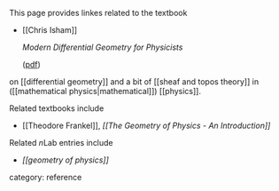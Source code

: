 
This page provides linkes related to the textbook

* [[Chris Isham]]

  _Modern Differential Geometry for Physicists_

  ([pdf](http://www.cfh.ufsc.br/~dkrause/pg/books/Isham1999.pdf))

on [[differential geometry]] and a bit of [[sheaf and topos theory]] in ([[mathematical physics|mathematical]]) [[physics]].

Related textbooks include

* [[Theodore Frankel]], _[[The Geometry of Physics - An Introduction]]_

Related $n$Lab entries include

* _[[geometry of physics]]_

category: reference
